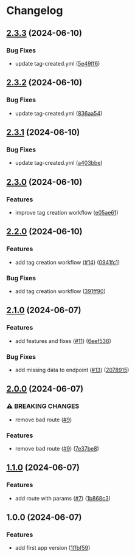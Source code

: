# Changelog

## [2.3.3](https://github.com/paoloyx/conventional-releases/compare/v2.3.2...v2.3.3) (2024-06-10)


### Bug Fixes

* update tag-created.yml ([5e49ff6](https://github.com/paoloyx/conventional-releases/commit/5e49ff6f1cf15d2e7ca2dc9c51483297b99e7e6f))

## [2.3.2](https://github.com/paoloyx/conventional-releases/compare/v2.3.1...v2.3.2) (2024-06-10)


### Bug Fixes

* update tag-created.yml ([836aa54](https://github.com/paoloyx/conventional-releases/commit/836aa54f8b307878735d83cfc92db3f461c34411))

## [2.3.1](https://github.com/paoloyx/conventional-releases/compare/v2.3.0...v2.3.1) (2024-06-10)


### Bug Fixes

* update tag-created.yml ([a403bbe](https://github.com/paoloyx/conventional-releases/commit/a403bbe0e7838472f410904d255cbe87abf3224e))

## [2.3.0](https://github.com/paoloyx/conventional-releases/compare/v2.2.0...v2.3.0) (2024-06-10)


### Features

* improve tag creation workflow ([e05ae61](https://github.com/paoloyx/conventional-releases/commit/e05ae61ec21099d2acb9a01305b8b073078c4e37))

## [2.2.0](https://github.com/paoloyx/conventional-releases/compare/v2.1.0...v2.2.0) (2024-06-10)


### Features

* add tag creation workflow ([#14](https://github.com/paoloyx/conventional-releases/issues/14)) ([0941fc1](https://github.com/paoloyx/conventional-releases/commit/0941fc1f63ed78cdb867cd6f8c0e918acba8c96a))


### Bug Fixes

* add tag creation workflow ([391ff90](https://github.com/paoloyx/conventional-releases/commit/391ff9089350af54f4835ca3d2f466e82b789427))

## [2.1.0](https://github.com/paoloyx/conventional-releases/compare/v2.0.0...v2.1.0) (2024-06-07)


### Features

* add features and fixes ([#11](https://github.com/paoloyx/conventional-releases/issues/11)) ([6eef536](https://github.com/paoloyx/conventional-releases/commit/6eef5368ead7c8ce9a2a160432858299da18006e))


### Bug Fixes

* add missing data to endpoint ([#13](https://github.com/paoloyx/conventional-releases/issues/13)) ([2078915](https://github.com/paoloyx/conventional-releases/commit/20789152b42ea450da7c48cf8aeb0b46bb400d9a))

## [2.0.0](https://github.com/paoloyx/conventional-releases/compare/v1.1.0...v2.0.0) (2024-06-07)


### ⚠ BREAKING CHANGES

* remove bad route ([#9](https://github.com/paoloyx/conventional-releases/issues/9))

### Features

* remove bad route ([#9](https://github.com/paoloyx/conventional-releases/issues/9)) ([7e37be8](https://github.com/paoloyx/conventional-releases/commit/7e37be80a057fb8f661fbe9de9b23e43b0f999b5))

## [1.1.0](https://github.com/paoloyx/conventional-releases/compare/v1.0.0...v1.1.0) (2024-06-07)


### Features

* add route with params ([#7](https://github.com/paoloyx/conventional-releases/issues/7)) ([1b868c3](https://github.com/paoloyx/conventional-releases/commit/1b868c312774ac442912093c4a81d6ca812ceae1))

## 1.0.0 (2024-06-07)


### Features

* add first app version ([1ffbf59](https://github.com/paoloyx/conventional-releases/commit/1ffbf592cb645adfc6b038f79ccabeb90a3fcb36))

